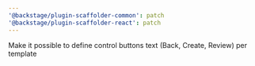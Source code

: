 ```yaml
---
'@backstage/plugin-scaffolder-common': patch
'@backstage/plugin-scaffolder-react': patch
---
```


Make it possible to define control buttons text (Back, Create, Review) per template
